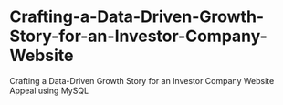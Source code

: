 # Crafting-a-Data-Driven-Growth-Story-for-an-Investor-Company-Website
Crafting a Data-Driven Growth Story for an Investor Company Website Appeal using MySQL

